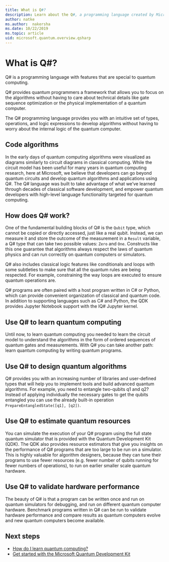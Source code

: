 ```yaml
---
title: What is Q#?
description: Learn about the Q#, a programming language created by Microsoft to develop applications for quantum computers
author: natke
ms.author:  nakersha
ms.date: 10/22/2019
ms.topic: article
uid: microsoft.quantum.overview.qsharp
---
```


# What is Q#?

Q# is a programming language with features that are special to quantum computing.

Q# provides quantum programmers a framework that allows you to focus on the algorithms without having to care about technical details like gate sequence optimization or the physical implementation of a quantum computer.

The Q# programming language provides you with an intuitive set of types, operations, and logic expressions to develop algorithms without having to worry about the internal logic of the quantum computer.

## Code algorithms

In the early days of quantum computing algorithms were visualized as diagrams similarly to circuit diagrams in classical computing.  While the circuit model has been useful for many years in quantum computing research, here at Microsoft, we believe that developers can go beyond quantum circuits and develop quantum algorithms and applications using Q#. The Q# language was built to take advantage of what we’ve learned through decades of classical software development, and empower quantum developers with high-level language functionality targeted for quantum computing.


## How does Q# work?

One of the fundamental building blocks of Q# is the `Qubit` type, which cannot be copied or directly accessed, just like a real qubit. Instead, we can measure it and store the outcome of the measurement in a `Result` variable, a Q# type that can take two possible values: `Zero` and `One`. Constructs like this one guarantee that algorithms always respect the laws of quantum physics and can run correctly on quantum computers or simulators.

Q# also includes classical logic features like conditionals and loops with some subtleties to make sure that all the quantum rules are being respected. For example, constraining the way loops are executed to ensure quantum operations are.

Q# programs are often paired with a host program written in C# or Python, which can provide convenient organization of classical and quantum code. In addition to supporting languages such as C# and Python, the QDK provides Jupyter Notebook support with the IQ# Jupyter kernel.

## Use Q# to learn quantum computing

Until now, to learn quantum computing you needed to learn the circuit model to understand the algorithms in the form of ordered sequences of quantum gates and measurements. With Q# you can take another path: learn quantum computing by writing quantum programs.

## Use Q# to design quantum algorithms

Q# provides you with an increasing number of libraries and user-defined types that will help you to implement tools and build advanced quantum algorithms. For example, you need to entangle two-qubits q1 and q2? Instead of applying individually the necessary gates to get the qubits entangled you can use the already built-in operation `PrepareEntangledState([q1], [q2])`.

## Use Q# to estimate quantum resources

You can simulate the execution of your Q# program using the full state quantum simulator that is provided with the Quantum Development Kit (QDK).  The QDK also provides resource estimators that give you insights on the performance of Q# programs that are too large to be run on a simulator.  This is highly valuable for algorithm designers, because they can tune their programs to use fewer resources (e.g. fewer number of qubits running for fewer numbers of operations), to run on earlier smaller scale quantum hardware.

## Use Q# to validate hardware performance

The beauty of Q# is that a program can be written once and run on quantum simulators for debugging, and run on different quantum computer hardware.  Benchmark programs written in Q# can be run to validate hardware performance and compare results as quantum computers evolve and new quantum computers become available.  

## Next steps

* [How do I learn quantum computing?](xref:microsoft.quantum.overview.learn)
* [Get started with the Microsoft Quantum Development Kit](xref:microsoft.quantum.welcome)
